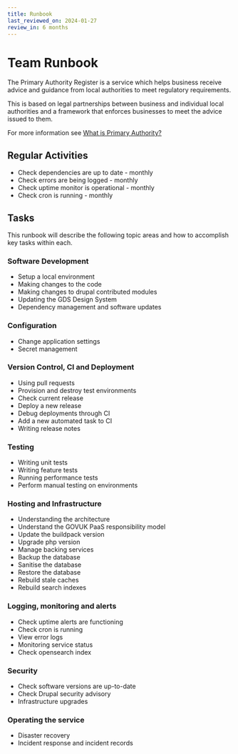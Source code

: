 ```yaml
---
title: Runbook
last_reviewed_on: 2024-01-27
review_in: 6 months
---
```


# Team Runbook

The Primary Authority Register is a service which helps business receive advice and guidance from local authorities to meet regulatory requirements.

This is based on legal partnerships between business and individual local authorities and a framework that enforces businesses to meet the advice issued to them.

For more information see [What is Primary Authority?](https://www.gov.uk/guidance/local-regulation-primary-authority#what-is-primary-authority)

## Regular Activities

* Check dependencies are up to date - monthly
* Check errors are being logged - monthly
* Check uptime monitor is operational - monthly
* Check cron is running - monthly

## Tasks

This runbook will describe the following topic areas and how to accomplish key tasks within each.

### Software Development

* Setup a local environment
* Making changes to the code
* Making changes to drupal contributed modules
* Updating the GDS Design System
* Dependency management and software updates

### Configuration

* Change application settings
* Secret management

### Version Control, CI and Deployment

* Using pull requests
* Provision and destroy test environments
* Check current release
* Deploy a new release
* Debug deployments through CI
* Add a new automated task to CI
* Writing release notes

### Testing

* Writing unit tests
* Writing feature tests
* Running performance tests
* Perform manual testing on environments

### Hosting and Infrastructure

* Understanding the architecture
* Understand the GOVUK PaaS responsibility model
* Update the buildpack version
* Upgrade php version 
* Manage backing services
* Backup the database
* Sanitise the database
* Restore the database
* Rebuild stale caches
* Rebuild search indexes

### Logging, monitoring and alerts

* Check uptime alerts are functioning
* Check cron is running
* View error logs
* Monitoring service status
* Check opensearch index

### Security

* Check software versions are up-to-date
* Check Drupal security advisory
* Infrastructure upgrades

### Operating the service

* Disaster recovery
* Incident response and incident records